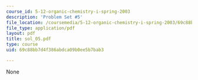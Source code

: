 ```yaml
---
course_id: 5-12-organic-chemistry-i-spring-2003
description: 'Problem Set #5'
file_location: /coursemedia/5-12-organic-chemistry-i-spring-2003/69c88bb7d4f386abdca09b0ee5b7bab3_sol_05.pdf
file_type: application/pdf
layout: pdf
title: sol_05.pdf
type: course
uid: 69c88bb7d4f386abdca09b0ee5b7bab3

---
```

None